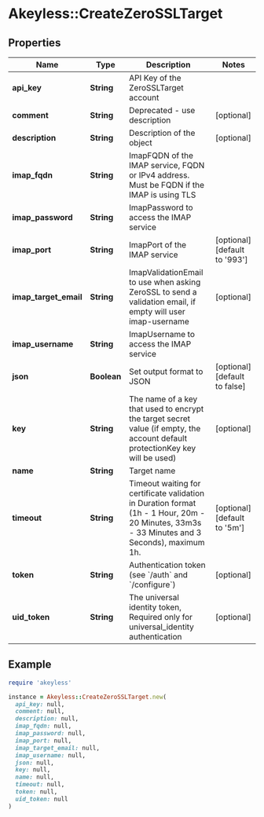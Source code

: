 # Akeyless::CreateZeroSSLTarget

## Properties

| Name | Type | Description | Notes |
| ---- | ---- | ----------- | ----- |
| **api_key** | **String** | API Key of the ZeroSSLTarget account |  |
| **comment** | **String** | Deprecated - use description | [optional] |
| **description** | **String** | Description of the object | [optional] |
| **imap_fqdn** | **String** | ImapFQDN of the IMAP service, FQDN or IPv4 address. Must be FQDN if the IMAP is using TLS |  |
| **imap_password** | **String** | ImapPassword to access the IMAP service |  |
| **imap_port** | **String** | ImapPort of the IMAP service | [optional][default to &#39;993&#39;] |
| **imap_target_email** | **String** | ImapValidationEmail to use when asking ZeroSSL to send a validation email, if empty will user imap-username | [optional] |
| **imap_username** | **String** | ImapUsername to access the IMAP service |  |
| **json** | **Boolean** | Set output format to JSON | [optional][default to false] |
| **key** | **String** | The name of a key that used to encrypt the target secret value (if empty, the account default protectionKey key will be used) | [optional] |
| **name** | **String** | Target name |  |
| **timeout** | **String** | Timeout waiting for certificate validation in Duration format (1h - 1 Hour, 20m - 20 Minutes, 33m3s - 33 Minutes and 3 Seconds), maximum 1h. | [optional][default to &#39;5m&#39;] |
| **token** | **String** | Authentication token (see &#x60;/auth&#x60; and &#x60;/configure&#x60;) | [optional] |
| **uid_token** | **String** | The universal identity token, Required only for universal_identity authentication | [optional] |

## Example

```ruby
require 'akeyless'

instance = Akeyless::CreateZeroSSLTarget.new(
  api_key: null,
  comment: null,
  description: null,
  imap_fqdn: null,
  imap_password: null,
  imap_port: null,
  imap_target_email: null,
  imap_username: null,
  json: null,
  key: null,
  name: null,
  timeout: null,
  token: null,
  uid_token: null
)
```

